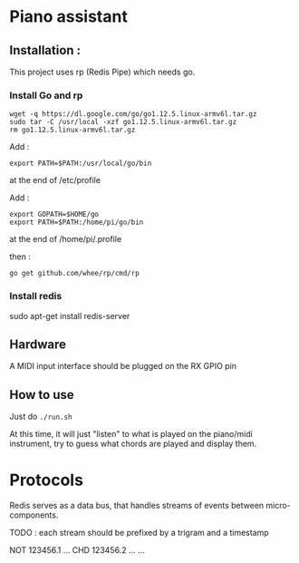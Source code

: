 # Piano assistant

## Installation :

This project uses rp (Redis Pipe) which needs go.

### Install Go and rp

```
wget -q https://dl.google.com/go/go1.12.5.linux-armv6l.tar.gz
sudo tar -C /usr/local -xzf go1.12.5.linux-armv6l.tar.gz
rm go1.12.5.linux-armv6l.tar.gz
```

Add :
```
export PATH=$PATH:/usr/local/go/bin
```
at the end of /etc/profile

Add :
```
export GOPATH=$HOME/go
export PATH=$PATH:/home/pi/go/bin
```
at the end of /home/pi/.profile


then :
```
go get github.com/whee/rp/cmd/rp
```

### Install redis

sudo apt-get install redis-server

## Hardware

A MIDI input interface should be plugged on the RX GPIO pin

## How to use

Just do `./run.sh`

At this time, it will just "listen" to what is played on the piano/midi instrument, try to guess what chords are played and display them.

# Protocols

Redis serves as a data bus, that handles streams of events between micro-components.

TODO : each stream should be prefixed by a trigram and a timestamp

NOT 123456.1 ...
CHD 123456.2 ...
...
